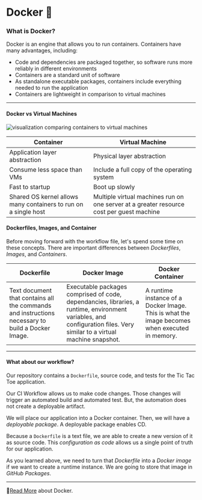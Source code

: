 # Docker 🐳

### What is Docker?

Docker is an engine that allows you to run containers. Containers have many advantages, including:

- Code and dependencies are packaged together, so software runs more reliably in different environments
- Containers are a standard unit of software
- As standalone executable packages, containers include everything needed to run the application
- Containers are lightweight in comparison to virtual machines

---

#### Docker vs Virtual Machines

![visualization comparing containers to virtual machines](https://i.imgur.com/WnAsfyI.png)

| Container                                                       | Virtual Machine                                                                          |
| --------------------------------------------------------------- | ---------------------------------------------------------------------------------------- |
| Application layer abstraction                                   | Physical layer abstraction                                                               |
| Consume less space than VMs                                     | Include a full copy of the operating system                                              |
| Fast to startup                                                 | Boot up slowly                                                                           |
| Shared OS kernel allows many containers to run on a single host | Multiple virtual machines run on one server at a greater resource cost per guest machine |

#### Dockerfiles, Images, and Container

Before moving forward with the workflow file, let's spend some time on these concepts. There are important differences between *Dockerfiles*, *Images*, and *Containers*.

| Dockerfile                                                                                      | Docker Image                                                                                                                                                         | Docker Container                                                                                     |
| ----------------------------------------------------------------------------------------------- | -------------------------------------------------------------------------------------------------------------------------------------------------------------------- | ---------------------------------------------------------------------------------------------------- |
| Text document that contains all the commands and instructions necessary to build a Docker Image. | Executable packages comprised of code, dependancies, libraries, a runtime, environment variables, and configuration files.  Very similar to a virtual machine snapshot. | A runtime instance of a Docker Image.  This is what the image becomes when executed in memory. |

---

#### What about our workflow?

Our repository contains a `Dockerfile`, source code, and tests for the Tic Tac Toe application.

Our CI Workflow allows us to make code changes. Those changes will trigger an automated build and automated test. But, the automation does not create a deployable artifact.

We will place our application into a Docker container. Then, we will have a _deployable package_.  A deployable package enables CD.

Because a `Dockerfile` is a text file, we are able to create a new version of it as source code. This _configuration as code_ allows us a single point of truth for our application.

As you learned above, we need to turn that _Dockerfile_ into a _Docker image_ if we want to create a runtime instance. We are going to store that image in _GitHub Packages_.

---

📖[Read More](https://www.docker.com/why-docker) about Docker.
